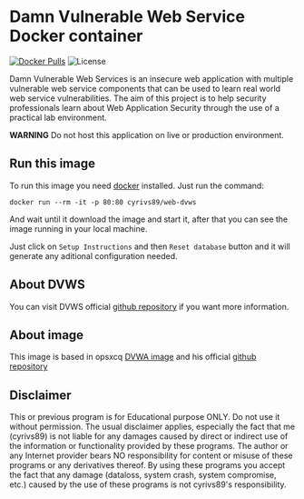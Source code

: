 # Damn Vulnerable Web Service Docker container
[![Docker Pulls](https://img.shields.io/docker/pulls/cyrivs89/web-dvws.svg?style=plastic)](https://hub.docker.com/r/cyrivs89/web-dvws/)
![License](https://img.shields.io/badge/License-GPL-blue.svg?style=plastic)

Damn Vulnerable Web Services is an insecure web application with multiple vulnerable web service components that can be used to learn real world web service vulnerabilities. The aim of this project is to help security professionals learn about Web Application Security through the use of a practical lab environment.

**WARNING** Do not host this application on live or production environment.

## Run this image

To run this image you need [docker](http://docker.com) installed. Just run the command:

    docker run --rm -it -p 80:80 cyrivs89/web-dvws

And wait until it download the image and start it, after that you can see the image running in your local machine.

Just click on ```Setup Instructions``` and then ```Reset database``` button and it will generate any aditional configuration needed.

## About DVWS

You can visit DVWS official [github repository](https://github.com/snoopysecurity/dvws) if you want more information.

## About image

This image is based in opsxcq [DVWA image](https://hub.docker.com/r/vulnerables/web-dvwa/) and his official [github repository](https://github.com/opsxcq/docker-vulnerable-dvwa)

## Disclaimer

This or previous program is for Educational purpose ONLY. Do not use it without permission. The usual disclaimer applies, especially the fact that me (cyrivs89) is not liable for any damages caused by direct or indirect use of the information or functionality provided by these programs. The author or any Internet provider bears NO responsibility for content or misuse of these programs or any derivatives thereof. By using these programs you accept the fact that any damage (dataloss, system crash, system compromise, etc.) caused by the use of these programs is not cyrivs89's responsibility.